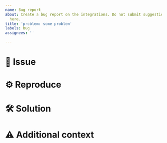 ```yaml
---
name: Bug report
about: Create a bug report on the integrations. Do not submit suggestions for patches
  here.
title: 'problem: some problem'
labels: bug
assignees: ''

---
```


# 🐞 Issue

<!-- Describe your issue in detail here -->

# ⚙ Reproduce

<!-- Include your environment and steps to reproduce the issue as detailed as possible -->

# 🛠 Solution

<!-- If applicable, add a possible solution -->

# ⚠ Additional context

<!-- Add any other context about the problem here -->
